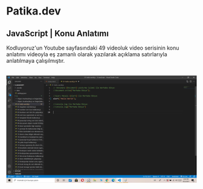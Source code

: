 # Patika.dev

## JavaScript | Konu Anlatımı

Kodluyoruz'un Youtube sayfasındaki 49 videoluk video serisinin konu anlatımı videoyla eş zamanlı olarak yazılarak açıklama satırlarıyla anlatılmaya çalışılmıştır.

<br>

<img src= "./img/readme.png">
